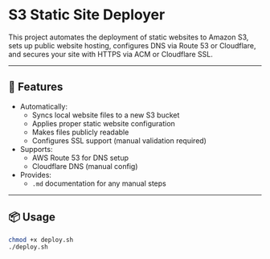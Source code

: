 # S3 Static Site Deployer

This project automates the deployment of static websites to Amazon S3, sets up public website hosting, configures DNS via Route 53 or Cloudflare, and secures your site with HTTPS via ACM or Cloudflare SSL.

---

## 🧰 Features

- Automatically:
  - Syncs local website files to a new S3 bucket
  - Applies proper static website configuration
  - Makes files publicly readable
  - Configures SSL support (manual validation required)
- Supports:
  - AWS Route 53 for DNS setup
  - Cloudflare DNS (manual config)
- Provides:
  - `.md` documentation for any manual steps

---

## 📦 Usage

```bash
chmod +x deploy.sh
./deploy.sh
